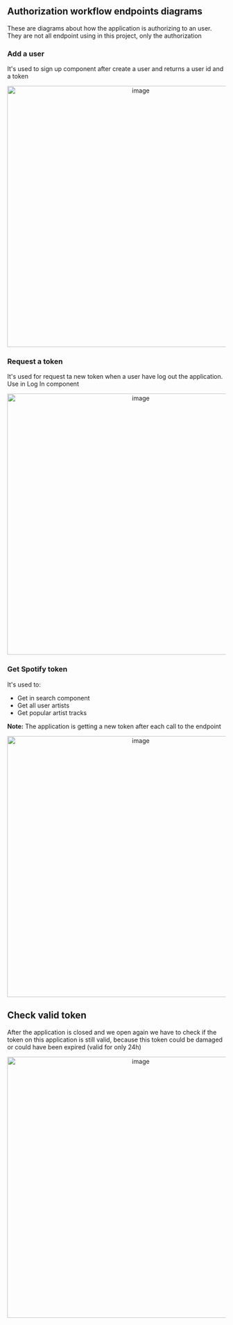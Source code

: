 ## Authorization workflow endpoints diagrams 

These are diagrams about how the application is authorizing to an user. They are not all endpoint using in this project, only the  authorization 

### Add a user
It's used to sign up component after create a user and returns a user id and a token 

<div align="center"><img src="https://user-images.githubusercontent.com/24902525/99154167-be45a400-267b-11eb-9c59-674ccdc76fd1.png" alt="image" width="600" /></div>


### Request a token
It's used for request ta new token when a user have log out the application. Use in Log In component 


<div align="center"><img src="https://user-images.githubusercontent.com/24902525/99154194-ef25d900-267b-11eb-839e-1a355c88dda6.png" alt="image" width="600" /></div>

### Get Spotify token
It's used to:

- Get in search component
- Get all user artists
- Get popular artist tracks 

**Note:** The application is getting a new token after each call to the endpoint 
<div align="center"><img src="https://user-images.githubusercontent.com/24902525/99154122-70c93700-267b-11eb-9927-bf4708adbcac.png" alt="image" width="600" /></div>

## Check valid token 

After the application is closed and we open again we have to check if the token on this application is still valid, because this token could be damaged or could have been expired (valid for only 24h) 

<div align="center"><img src="https://user-images.githubusercontent.com/24902525/99154182-cf8eb080-267b-11eb-8f88-d532f1ec6903.png" alt="image" width="600" /></div>